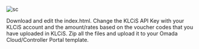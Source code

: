 ![sc](https://github.com/darkhoundz/KLCiS-TP-Link-Omada-Hotspot-E-Payment/assets/28075740/06873159-613d-4ca3-99c8-f3934f7244da)


Download and edit the index.html. Change the KLCiS API Key with your KLCiS account and the amount/rates based on the voucher codes that you have uploaded in KLCiS. Zip all the files and upload it to your Omada Cloud/Controller Portal template.
